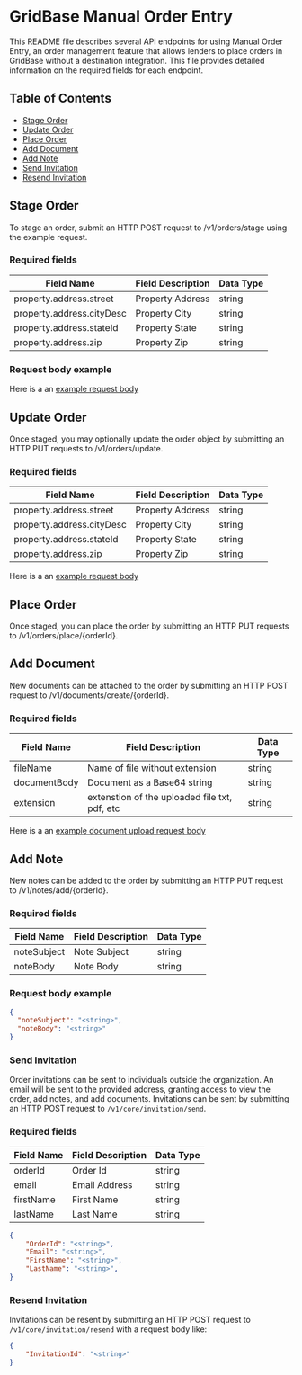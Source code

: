 # GridBase Manual Order Entry

This README file describes several API endpoints for using Manual Order Entry, an order management feature that allows lenders to place orders in GridBase without a destination integration. This file provides detailed information on the required fields for each endpoint.


## Table of Contents

- [Stage Order](#stage-order)
- [Update Order](#update-order)
- [Place Order](#place-order)
- [Add Document](#add-document)
- [Add Note](#add-note)
- [Send Invitation](#send-invitation)
- [Resend Invitation](#resend-invitation)


## Stage Order
To stage an order, submit an HTTP POST request to /v1/orders/stage using the example request.

### Required fields

| Field Name | Field Description | Data Type |
|---|---|---|
| property.address.street | Property Address | string |
| property.address.cityDesc | Property City | string |
| property.address.stateId | Property State | string |
| property.address.zip | Property Zip | string |

### Request body example

Here is a an [example request body](sample/order.json)


## Update Order
 Once staged, you may optionally update the order object by submitting an HTTP PUT requests to /v1/orders/update.
### Required fields


| Field Name | Field Description | Data Type |
|---|---|---|
| property.address.street | Property Address | string |
| property.address.cityDesc | Property City | string |
| property.address.stateId | Property State | string |
| property.address.zip | Property Zip | string |


Here is a an [example request body](sample/order.json)


## Place Order
 Once staged, you can place the order by submitting an HTTP PUT requests to /v1/orders/place/{orderId}.


## Add Document
New documents can be attached to the order by submitting an HTTP POST request to /v1/documents/create/{orderId}.
### Required fields

| Field Name | Field Description | Data Type |
|---|---|---|
| fileName | Name of file without extension | string |
| documentBody | Document as a Base64 string | string |
| extension | extenstion of the uploaded file txt, pdf, etc | string |

Here is a an [example document upload request body](sample/document.json)


## Add Note
New notes can be added to the order by submitting an HTTP PUT request to /v1/notes/add/{orderId}.
### Required fields

| Field Name | Field Description | Data Type |
|---|---|---|
| noteSubject | Note Subject | string |
| noteBody | Note Body | string |

### Request body example

```json
{
  "noteSubject": "<string>",
  "noteBody": "<string>"
}
```


### Send Invitation

Order invitations can be sent to individuals outside the organization.  An email will be sent to the provided address, granting access to view the order, add notes, and add documents.  Invitations can be sent by submitting an HTTP POST request to `/v1/core/invitation/send`.
### Required fields

| Field Name | Field Description | Data Type |
|---|---|---|
| orderId | Order Id | string |
| email | Email Address | string |
| firstName | First Name | string |
| lastName | Last Name | string |

```json
{
    "OrderId": "<string>",
    "Email": "<string>",
    "FirstName": "<string>",
    "LastName": "<string>",
}
```


### Resend Invitation

Invitations can be resent by submitting an HTTP POST request to `/v1/core/invitation/resend` with a request body like:
```json
{
    "InvitationId": "<string>"
}
```
